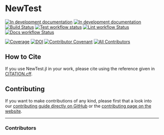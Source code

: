 # NewTest

[![In development documentation](https://img.shields.io/badge/docs-Release-blue.svg)](https://Eduardo-BDMAlves.github.io/NewTest.jl)
[![In development documentation](https://img.shields.io/badge/docs-dev-blue.svg)](https://Eduardo-BDMAlves.github.io/NewTest.jl/dev)
[![Build Status](https://github.com/Eduardo-BDMAlves/NewTest.jl/workflows/Test/badge.svg)](https://github.com/Eduardo-BDMAlves/NewTest.jl/actions)
[![Test workflow status](https://github.com/Eduardo-BDMAlves/NewTest.jl/actions/workflows/Test.yml/badge.svg?branch=main)](https://github.com/Eduardo-BDMAlves/NewTest.jl/actions/workflows/Test.yml?query=branch%3Amain)
[![Lint workflow Status](https://github.com/Eduardo-BDMAlves/NewTest.jl/actions/workflows/Lint.yml/badge.svg?branch=main)](https://github.com/Eduardo-BDMAlves/NewTest.jl/actions/workflows/Lint.yml?query=branch%3Amain)
[![Docs workflow Status](https://github.com/Eduardo-BDMAlves/NewTest.jl/actions/workflows/Docs.yml/badge.svg?branch=main)](https://github.com/Eduardo-BDMAlves/NewTest.jl/actions/workflows/Docs.yml?query=branch%3Amain)

[![Coverage](https://codecov.io/gh/Eduardo-BDMAlves/NewTest.jl/branch/main/graph/badge.svg)](https://codecov.io/gh/Eduardo-BDMAlves/NewTest.jl)
[![DOI](https://zenodo.org/badge/DOI/FIXME)](https://doi.org/FIXME)
[![Contributor Covenant](https://img.shields.io/badge/Contributor%20Covenant-2.1-4baaaa.svg)](CODE_OF_CONDUCT.md)
[![All Contributors](https://img.shields.io/github/all-contributors/Eduardo-BDMAlves/NewTest.jl?labelColor=5e1ec7&color=c0ffee&style=flat-square)](#contributors)

## How to Cite

If you use NewTest.jl in your work, please cite using the reference given in [CITATION.cff](https://github.com/Eduardo-BDMAlves/NewTest.jl/blob/main/CITATION.cff).

## Contributing

If you want to make contributions of any kind, please first that a look into our [contributing guide directly on GitHub](docs/src/90-contributing.md) or the [contributing page on the website](https://Eduardo-BDMAlves.github.io/NewTest.jl/dev/90-contributing/).

---

### Contributors

<!-- ALL-CONTRIBUTORS-LIST:START - Do not remove or modify this section -->
<!-- prettier-ignore-start -->
<!-- markdownlint-disable -->

<!-- markdownlint-restore -->
<!-- prettier-ignore-end -->

<!-- ALL-CONTRIBUTORS-LIST:END -->
